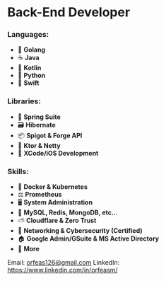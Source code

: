 # **Back-End Developer**

### Languages:
- 📗 **Golang**
- ☕ **Java**
- 📘 **Kotlin**
- 📙 **Python**
- 📕 **Swift**
### Libraries:
- 🍃 **Spring Suite**
- 🗃️ **Hibernate**
- 📦 **Spigot & Forge API**
- 📡 **Ktor & Netty**
- 📱 **XCode/iOS Development**
### Skills:
- 🐳 **Docker & Kubernetes**
- ⚖️ **Prometheus**
- 🖥️ **System Administration**
- 💾 **MySQL, Redis, MongoDB, etc...**
- ⛅ **Cloudflare & Zero Trust**
- 🚅 **Networking & Cybersecurity (Certified)**
- 🏠 **Google Admin/GSuite & MS Active Directory**
- 🐚 **More**

Email: orfeas126@gmail.com
LinkedIn: https://www.linkedin.com/in/orfeasm/

